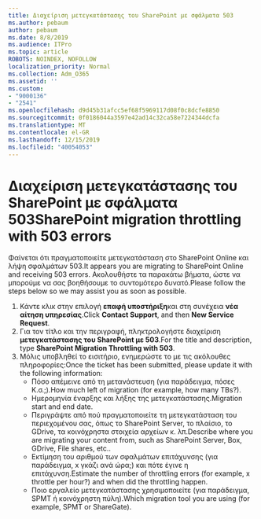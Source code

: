 ```yaml
---
title: Διαχείριση μετεγκατάστασης του SharePoint με σφάλματα 503
ms.author: pebaum
author: pebaum
ms.date: 8/8/2019
ms.audience: ITPro
ms.topic: article
ROBOTS: NOINDEX, NOFOLLOW
localization_priority: Normal
ms.collection: Adm_O365
ms.assetid: ''
ms.custom:
- "9000136"
- "2541"
ms.openlocfilehash: d9d45b31afcc5ef68f5969117d08f0c8dcfe8850
ms.sourcegitcommit: 0f0186044a3597e42ad14c32ca58e7224344dcfa
ms.translationtype: MT
ms.contentlocale: el-GR
ms.lasthandoff: 12/15/2019
ms.locfileid: "40054053"
---
```

# <a name="sharepoint-migration-throttling-with-503-errors"></a><span data-ttu-id="96371-102">Διαχείριση μετεγκατάστασης του SharePoint με σφάλματα 503</span><span class="sxs-lookup"><span data-stu-id="96371-102">SharePoint migration throttling with 503 errors</span></span>

<span data-ttu-id="96371-103">Φαίνεται ότι πραγματοποιείτε μετεγκατάσταση στο SharePoint Online και λήψη σφαλμάτων 503.</span><span class="sxs-lookup"><span data-stu-id="96371-103">It appears you are migrating to SharePoint Online and receiving 503 errors.</span></span> <span data-ttu-id="96371-104">Ακολουθήστε τα παρακάτω βήματα, ώστε να μπορούμε να σας βοηθήσουμε το συντομότερο δυνατό.</span><span class="sxs-lookup"><span data-stu-id="96371-104">Please follow the steps below so we may assist you as soon as possible.</span></span> 

1. <span data-ttu-id="96371-105">Κάντε κλικ στην επιλογή **επαφή υποστήριξη**και στη συνέχεια **νέα αίτηση υπηρεσίας**.</span><span class="sxs-lookup"><span data-stu-id="96371-105">Click **Contact Support**, and then **New Service Request**.</span></span>
2. <span data-ttu-id="96371-106">Για τον τίτλο και την περιγραφή, πληκτρολογήστε διαχείριση **μετεγκατάστασης του SharePoint με 503**.</span><span class="sxs-lookup"><span data-stu-id="96371-106">For the title and description, type **SharePoint Migration Throttling with 503**.</span></span>
3. <span data-ttu-id="96371-107">Μόλις υποβληθεί το εισιτήριο, ενημερώστε το με τις ακόλουθες πληροφορίες:</span><span class="sxs-lookup"><span data-stu-id="96371-107">Once the ticket has been submitted, please update it with the following information:</span></span>
    - <span data-ttu-id="96371-108">Πόσο απέμεινε από τη μετανάστευση (για παράδειγμα, πόσες Κ.σ.;).</span><span class="sxs-lookup"><span data-stu-id="96371-108">How much left of migration (for example, how many TBs?).</span></span>
    - <span data-ttu-id="96371-109">Ημερομηνία έναρξης και λήξης της μετεγκατάστασης.</span><span class="sxs-lookup"><span data-stu-id="96371-109">Migration start and end date.</span></span>
    - <span data-ttu-id="96371-110">Περιγράψτε από πού πραγματοποιείτε τη μετεγκατάσταση του περιεχομένου σας, όπως το SharePoint Server, το πλαίσιο, το GDrive, τα κοινόχρηστα στοιχεία αρχείων κ. λπ.</span><span class="sxs-lookup"><span data-stu-id="96371-110">Describe where you are migrating your content from, such as SharePoint Server, Box, GDrive, File shares, etc..</span></span>
    - <span data-ttu-id="96371-111">Εκτίμηση του αριθμού των σφαλμάτων επιτάχυνσης (για παράδειγμα, x γκάζι ανά ώρα;) και πότε έγινε η επιτάχυνση.</span><span class="sxs-lookup"><span data-stu-id="96371-111">Estimate the number of throttling errors (for example, x throttle per hour?) and when did the throttling happen.</span></span>
    - <span data-ttu-id="96371-112">Ποιο εργαλείο μετεγκατάστασης χρησιμοποιείτε (για παράδειγμα, SPMT ή κοινόχρηστη πύλη).</span><span class="sxs-lookup"><span data-stu-id="96371-112">Which migration tool you are using (for example, SPMT or ShareGate).</span></span>


